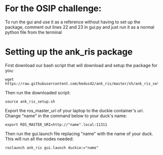 # For the OSIP challenge:

To run the gui and use it as a reference without having to set up the package, comment out lines 22 and 23 in gui.py and just run it as a normal python file from the terminal

# Setting up the ank_ris package
First download our bash script that will download and setup the package for you:

```
wget https://raw.githubusercontent.com/kedus42/ank_ris/master/sh/ank_ris_setup.sh
```

Then run the downloaded script:
```
source ank_ris_setup.sh
```

Export the ros_master_uri of your laptop to the duckie container's uri. Change "name" in the command below to your duck's name:
```
export ROS_MASTER_URI=http://"name".local:11311
```

Then run the gui.launch file replacing "name" with the name of your duck. This will run all the nodes needed:
```
roslaunch ank_ris gui.launch duckie:="name"
```
